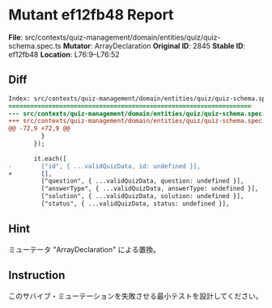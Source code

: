 # Mutant ef12fb48 Report

**File**: src/contexts/quiz-management/domain/entities/quiz/quiz-schema.spec.ts
**Mutator**: ArrayDeclaration
**Original ID**: 2845
**Stable ID**: ef12fb48
**Location**: L76:9–L76:52

## Diff

```diff
Index: src/contexts/quiz-management/domain/entities/quiz/quiz-schema.spec.ts
===================================================================
--- src/contexts/quiz-management/domain/entities/quiz/quiz-schema.spec.ts	original
+++ src/contexts/quiz-management/domain/entities/quiz/quiz-schema.spec.ts	mutated #2845
@@ -72,9 +72,9 @@
         }
       });
 
       it.each([
-        ["id", { ...validQuizData, id: undefined }],
+        [],
         ["question", { ...validQuizData, question: undefined }],
         ["answerType", { ...validQuizData, answerType: undefined }],
         ["solution", { ...validQuizData, solution: undefined }],
         ["status", { ...validQuizData, status: undefined }],
```

## Hint

ミューテータ "ArrayDeclaration" による置換。

## Instruction

このサバイブ・ミューテーションを失敗させる最小テストを設計してください。
